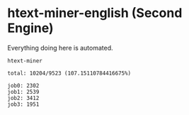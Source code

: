 # htext-miner-english (Second Engine)

Everything doing here is automated.

```
htext-miner

total: 10204/9523 (107.15110784416675%)

job0: 2302
job1: 2539
job2: 3412
job3: 1951
```